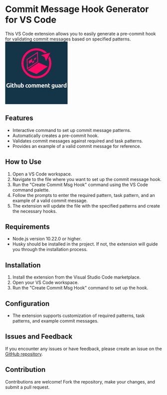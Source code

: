 # Commit Message Hook Generator for VS Code

This VS Code extension allows you to easily generate a pre-commit hook for validating commit messages based on specified patterns.
![Screenshot of my extension](./images/screenshot.png)

## Features

- Interactive command to set up commit message patterns.
- Automatically creates a pre-commit hook.
- Validates commit messages against required and task patterns.
- Provides an example of a valid commit message for reference.

## How to Use

1. Open a VS Code workspace.
2. Navigate to the file where you want to set up the commit message hook.
3. Run the "Create Commit Msg Hook" command using the VS Code command palette.
4. Follow the prompts to enter the required pattern, task pattern, and an example of a valid commit message.
5. The extension will update the file with the specified patterns and create the necessary hooks.

## Requirements

- Node.js version 10.22.0 or higher.
- Husky should be installed in the project. If not, the extension will guide you through the installation process.

## Installation

1. Install the extension from the Visual Studio Code marketplace.
2. Open your VS Code workspace.
3. Run the "Create Commit Msg Hook" command to set up the hook.

## Configuration

- The extension supports customization of required patterns, task patterns, and example commit messages.

## Issues and Feedback

If you encounter any issues or have feedback, please create an issue on the [GitHub repository](link-to-your-repository).

## Contribution

Contributions are welcome! Fork the repository, make your changes, and submit a pull request.